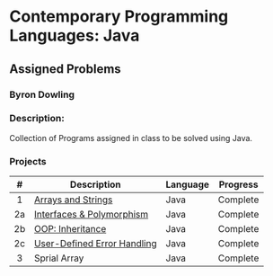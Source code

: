 # Contemporary Programming Languages: Java
## Assigned Problems
### Byron Dowling
### Description:
Collection of Programs assigned in class to be solved using Java.

### Projects

|       #       | Description                   | Language | Progress    |
| :-----------: | ----------------------------- | -------- | ----------- |
|       1       | [Arrays and Strings](https://github.com/Byron-Dowling/4143-CPL-Dowling/blob/main/Java/ProgramOne.java)            |  Java    |  Complete   |
|       2a      | [Interfaces & Polymorphism](https://github.com/Byron-Dowling/4143-CPL-Dowling/blob/main/Java/ProgramTwoQ1.java)     |  Java    |  Complete   |
|       2b      | [OOP: Inheritance](https://github.com/Byron-Dowling/4143-CPL-Dowling/blob/main/Java/ProgramTwoQ2.java)              |  Java    |  Complete   |
|       2c      | [User-Defined Error Handling](https://github.com/Byron-Dowling/4143-CPL-Dowling/blob/main/Java/ProgramTwoQ3.java)   |  Java    |  Complete   |
|       3       | Sprial Array                  |  Java    |  Complete   |
